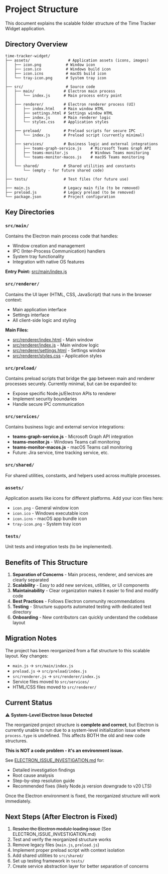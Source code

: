 # Project Structure

This document explains the scalable folder structure of the Time Tracker Widget application.

## Directory Overview

```
time-tracker-widget/
├── assets/                 # Application assets (icons, images)
│   ├── icon.png           # Window icon
│   ├── icon.ico           # Windows build icon
│   ├── icon.icns          # macOS build icon
│   └── tray-icon.png      # System tray icon
│
├── src/                   # Source code
│   ├── main/             # Electron main process
│   │   └── index.js      # Main process entry point
│   │
│   ├── renderer/         # Electron renderer process (UI)
│   │   ├── index.html    # Main window HTML
│   │   ├── settings.html # Settings window HTML
│   │   ├── index.js      # Main renderer logic
│   │   └── styles.css    # Application styles
│   │
│   ├── preload/          # Preload scripts for secure IPC
│   │   └── index.js      # Preload script (currently minimal)
│   │
│   ├── services/         # Business logic and external integrations
│   │   ├── teams-graph-service.js    # Microsoft Teams Graph API
│   │   ├── teams-monitor.js          # Windows Teams monitoring
│   │   └── teams-monitor-macos.js    # macOS Teams monitoring
│   │
│   └── shared/           # Shared utilities and constants
│       └── (empty - for future shared code)
│
├── tests/                # Test files (for future use)
│
├── main.js               # Legacy main file (to be removed)
├── preload.js            # Legacy preload (to be removed)
└── package.json          # Project configuration
```

## Key Directories

### `src/main/`
Contains the Electron main process code that handles:
- Window creation and management
- IPC (Inter-Process Communication) handlers
- System tray functionality
- Integration with native OS features

**Entry Point:** [src/main/index.js](src/main/index.js)

### `src/renderer/`
Contains the UI layer (HTML, CSS, JavaScript) that runs in the browser context:
- Main application interface
- Settings interface
- All client-side logic and styling

**Main Files:**
- [src/renderer/index.html](src/renderer/index.html) - Main window
- [src/renderer/index.js](src/renderer/index.js) - Main window logic
- [src/renderer/settings.html](src/renderer/settings.html) - Settings window
- [src/renderer/styles.css](src/renderer/styles.css) - Application styles

### `src/preload/`
Contains preload scripts that bridge the gap between main and renderer processes securely. Currently minimal, but can be expanded to:
- Expose specific Node.js/Electron APIs to renderer
- Implement security boundaries
- Handle secure IPC communication

### `src/services/`
Contains business logic and external service integrations:
- **teams-graph-service.js** - Microsoft Graph API integration
- **teams-monitor.js** - Windows Teams call monitoring
- **teams-monitor-macos.js** - macOS Teams call monitoring
- Future: Jira service, time tracking service, etc.

### `src/shared/`
For shared utilities, constants, and helpers used across multiple processes.

### `assets/`
Application assets like icons for different platforms. Add your icon files here:
- `icon.png` - General window icon
- `icon.ico` - Windows executable icon
- `icon.icns` - macOS app bundle icon
- `tray-icon.png` - System tray icon

### `tests/`
Unit tests and integration tests (to be implemented).

## Benefits of This Structure

1. **Separation of Concerns** - Main process, renderer, and services are clearly separated
2. **Scalability** - Easy to add new services, utilities, or UI components
3. **Maintainability** - Clear organization makes it easier to find and modify code
4. **Best Practices** - Follows Electron community recommendations
5. **Testing** - Structure supports automated testing with dedicated test directory
6. **Onboarding** - New contributors can quickly understand the codebase layout

## Migration Notes

The project has been reorganized from a flat structure to this scalable layout. Key changes:
- `main.js` → `src/main/index.js`
- `preload.js` → `src/preload/index.js`
- `src/renderer.js` → `src/renderer/index.js`
- Service files moved to `src/services/`
- HTML/CSS files moved to `src/renderer/`

## Current Status

⚠️ **System-Level Electron Issue Detected**

The reorganized project structure is **complete and correct**, but Electron is currently unable to run due to a system-level initialization issue where `process.type` is undefined. This affects BOTH the old and new code structures.

**This is NOT a code problem - it's an environment issue.**

See [ELECTRON_ISSUE_INVESTIGATION.md](ELECTRON_ISSUE_INVESTIGATION.md) for:
- Detailed investigation findings
- Root cause analysis
- Step-by-step resolution guide
- Recommended fixes (likely Node.js version downgrade to v20 LTS)

Once the Electron environment is fixed, the reorganized structure will work immediately.

## Next Steps (After Electron is Fixed)

1. ~~Resolve the Electron module loading issue~~ (See ELECTRON_ISSUE_INVESTIGATION.md)
2. Test and verify the reorganized structure works
3. Remove legacy files (`main.js`, `preload.js`)
4. Implement proper preload script with context isolation
5. Add shared utilities to `src/shared/`
6. Set up testing framework in `tests/`
7. Create service abstraction layer for better separation of concerns
